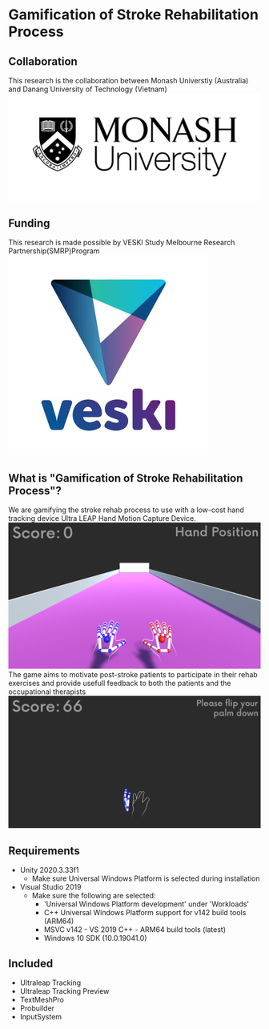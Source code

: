 # Gamification of Stroke Rehabilitation Process 
## Collaboration
This research is the collaboration between Monash Universtiy (Australia) and Danang University of Technology (Vietnam)
![alt text](Images/MonashLogo.jpg "Monash")  

## Funding
This research is made possible by VESKI Study Melbourne Research Partnership(SMRP)Program
![alt text](Images/VeskiLogo.jpeg "Veski")  

## What is "Gamification of Stroke Rehabilitation Process"?
We are gamifying the stroke rehab process to use with a low-cost hand tracking device Ultra LEAP Hand Motion Capture Device.
![alt text](Images/IngameScreenshot1.PNG "Ingame 1")  
The game aims to motivate post-stroke patients to participate in their rehab exercises and provide usefull feedback to both the patients and the occupational therapists
![alt text](Images/IngameScreenshot2.PNG "Ingame 2")  

## Requirements

- Unity 2020.3.33f1
    - Make sure Universal Windows Platform is selected during installation
- Visual Studio 2019
    - Make sure the following are selected:
        - 'Universal Windows Platform development' under 'Workloads'
        - C++ Universal Windows Platform support for v142 build tools (ARM64)
        - MSVC v142 - VS 2019 C++ - ARM64 build tools (latest)
        - Windows 10 SDK (10.0.19041.0)

## Included

- Ultraleap Tracking
- Ultraleap Tracking Preview
- TextMeshPro
- Probuilder
- InputSystem

